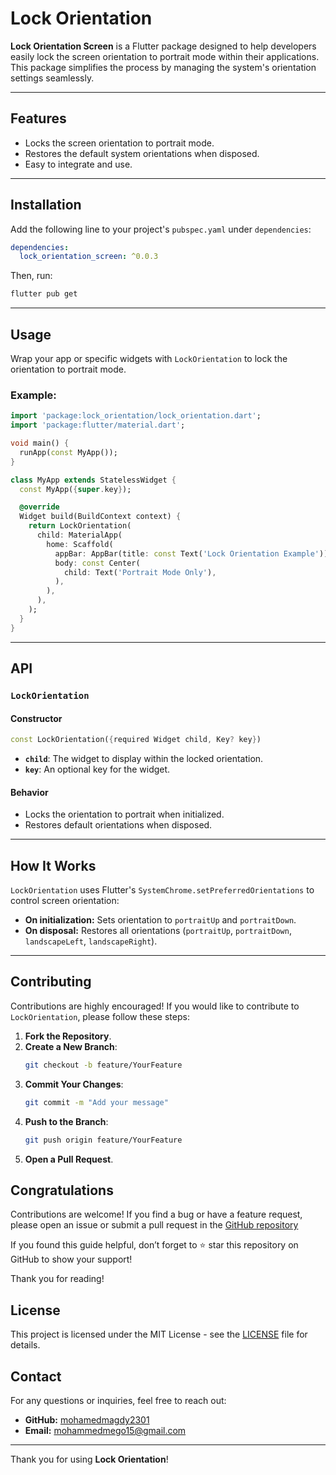 # Lock Orientation

**Lock Orientation Screen** is a Flutter package designed to help developers easily lock the screen orientation to portrait mode within their applications. This package simplifies the process by managing the system's orientation settings seamlessly.

---

## Features

- Locks the screen orientation to portrait mode.
- Restores the default system orientations when disposed.
- Easy to integrate and use.

---

## Installation

Add the following line to your project's `pubspec.yaml` under `dependencies`:

```yaml
dependencies:
  lock_orientation_screen: ^0.0.3
```

Then, run:

```bash
flutter pub get
```

---

## Usage

Wrap your app or specific widgets with `LockOrientation` to lock the orientation to portrait mode.

### Example:

```dart
import 'package:lock_orientation/lock_orientation.dart';
import 'package:flutter/material.dart';

void main() {
  runApp(const MyApp());
}

class MyApp extends StatelessWidget {
  const MyApp({super.key});

  @override
  Widget build(BuildContext context) {
    return LockOrientation(
      child: MaterialApp(
        home: Scaffold(
          appBar: AppBar(title: const Text('Lock Orientation Example')),
          body: const Center(
            child: Text('Portrait Mode Only'),
          ),
        ),
      ),
    );
  }
}
```

---

## API

### `LockOrientation`

#### Constructor
```dart
const LockOrientation({required Widget child, Key? key})
```
- **`child`**: The widget to display within the locked orientation.
- **`key`**: An optional key for the widget.

#### Behavior
- Locks the orientation to portrait when initialized.
- Restores default orientations when disposed.

---

## How It Works

`LockOrientation` uses Flutter's `SystemChrome.setPreferredOrientations` to control screen orientation:
- **On initialization:** Sets orientation to `portraitUp` and `portraitDown`.
- **On disposal:** Restores all orientations (`portraitUp`, `portraitDown`, `landscapeLeft`, `landscapeRight`).

---
## Contributing

Contributions are highly encouraged! If you would like to contribute to `LockOrientation`, please follow these steps:

1. **Fork the Repository**.
2. **Create a New Branch**:
   ```bash
   git checkout -b feature/YourFeature
   ```
3. **Commit Your Changes**:
   ```bash
   git commit -m "Add your message"
   ```
4. **Push to the Branch**:
   ```bash
   git push origin feature/YourFeature
   ```
5. **Open a Pull Request**.

## Congratulations


Contributions are welcome! If you find a bug or have a feature request, please open an issue or submit a pull request in the [GitHub repository](https://github.com/mohamedmagdy2301/lock_orientation_screen)

If you found this guide helpful, don’t forget to ⭐ star this repository on GitHub to show your support!

Thank you for reading!


## License

This project is licensed under the MIT License - see the [LICENSE](LICENSE) file for details.

## Contact

For any questions or inquiries, feel free to reach out:

- **GitHub:** [mohamedmagdy2301](https://github.com/mohamedmagdy2301)
- **Email:** [mohammedmego15@gmail.com](mohammedmego15@gmail.com)



---

Thank you for using **Lock Orientation**!

